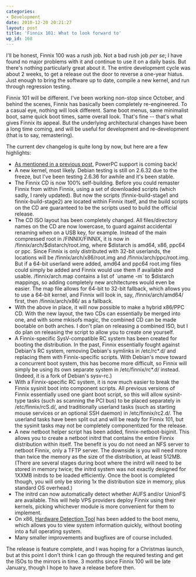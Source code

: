 ```yaml
---
categories:
- Development
date: 2010-12-20 20:21:27
layout: post
title: 'Finnix 101: What to look forward to'
wp_id: 168
---
```

I'll be honest, Finnix 100 was a rush job. Not a bad rush job _per se_; I have found no major problems with it and continue to use it on a daily basis. But there's nothing particularly great about it. The entire development cycle was about 2 weeks, to get a release out the door to reverse a one-year hiatus. Just enough to bring the software up to date, compile a new kernel, and run through regression testing.

Finnix 101 will be different. I've been working non-stop since October, and behind the scenes, Finnix has basically been completely re-engineered. To a casual eye, nothing will look different. Same boot menus, same minimalist boot, same quick boot times, same overall look. That's fine -- that's what gives Finnix its appeal. But the underlying architectural changes have been a long time coming, and will be useful for development and re-development (that is to say, remastering).

The current dev changelog is quite long by now, but here are a few highlights:

  * [As mentioned in a previous post](https://blog.finnix.org/2010/11/19/clarification-on-finnix-for-powerpc/), PowerPC support is coming back!
  * A new kernel, most likely. Debian testing is still on 2.6.32 due to the freeze, but I've been testing 2.6.36 for awhile and it's been stable.
  * The Finnix CD is now 100% self-building. Before you could remaster Finnix from within Finnix, using a set of downloaded scripts (which sadly, I rarely updated). But now the scripts (finnix-build-stage1 and finnix-build-stage2) are located within Finnix itself, and the build scripts on the CD are guaranteed to be the scripts used to build the official release.
  * The CD ISO layout has been completely changed. All files/directory names on the CD are now lowercase, to guard against accidental renaming when on a USB key, for example. Instead of the main compressed root in /FINNIX/FINNIX, it is now in /finnix/arch/$distarch/root.img, where $distarch is amd64, x86, ppc64 or ppc. Since Finnix is only distributed with 32-bit userlands, the locations will be /finnix/arch/x86/root.img and /finnix/arch/ppc/root.img. But if a 64-bit userland were added, amd64 and ppc64 root.img files could simply be added and Finnix would use them if available and usable. /finnix/arch.map contains a list of \`uname -m\` to $distarch mappings, so adding completely new architectures would even be easier. The map file allows for 64-bit to 32-bit fallback, which allows you to use a 64-bit kernel, and Finnix will look in, say, /finnix/arch/amd64/ first, then /finnix/arch/x86/ as a fallback.
  * With the above in place, it will now possible to make a hybrid x86/PPC CD. With the new layout, the two CDs can essentially be merged into one, and with some mkisofs magic, the combined CD can be made bootable on both arches. I don't plan on releasing a combined ISO, but I do plan on releasing the script to allow you to create one yourself.
  * A Finnix-specific SysV-compatible RC system has been created for booting the distribution. In the past, Finnix essentially fought against Debian's RC system, removing Debian's symlinks in /etc/rc\*.d/ and replacing them with Finnix-specific scripts. With Debian's move toward a concurrent boot system, this has become more difficult, so Finnix will simply be using its own separate system in /etc/finnix/rc\*.d/ instead. (Indeed, it is a fork of Debian's sysv-rc.)
  * With a Finnix-specific RC system, it is now much easier to break the Finnix sysinit boot into component scripts. All previous versions of Finnix essentially used one giant boot script, so this will allow sysinit-type tasks (such as scanning the PCI bus) to be placed separately in /etc/finnix/rcS.d/, and traditionally userland tasks (such as starting mouse services or an optional SSH daemon) in /etc/finnix/rc2.d/. The userland tasks have been split out and will be ready for Finnix 101, but the sysinit tasks may not be completely componentized for the release.
  * A new netboot helper script has been added, finnix-netboot-biginit. This allows you to create a netboot initrd that contains the entire Finnix distribution within itself. The benefit is you do not need an NFS server to netboot Finnix, only a TFTP server. The downside is you will need more than twice the memory as the size of the distribution, at least 512MB. (There are several stages during boot where the initrd will need to be stored in memory twice; the initrd system was not exactly designed for 1XXMB initrds to be loaded efficiently. Once the boot is completed though, you will only be storing 1x the distribution size in memory, plus standard OS overhead.)
  * The initrd can now automatically detect whether AUFS and/or UnionFS are available. This will help VPS providers deploy Finnix using their kernels, picking whichever module is more convenient for them to implement.
  * On x86, [Hardware Detection Tool](http://syslinux.zytor.com/wiki/index.php/Hdt_%28Hardware_Detection_Tool%29) has been added to the boot menu, which allows you to view system information quickly, without booting into a full operating system.
  * Many smaller improvements and bugfixes are of course included.

The release is feature complete, and I was hoping for a Christmas launch, but at this point I don't think I can go through the required testing and get the ISOs to the mirrors in time. 3 months since Finnix 100 will be late January, though I hope to have a release before then.
